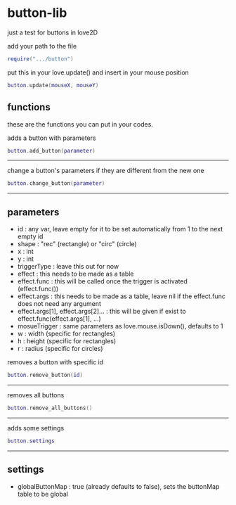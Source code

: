 # button-lib
just a test for buttons in love2D

add your path to the file
```lua
require(".../button")
```
put this in your love.update() and insert in your mouse position
```lua
button.update(mouseX, mouseY)
```
## functions
these are the functions you can put in your codes.

adds a button with parameters
```lua
button.add_button(parameter)
```
<hr>

change a button's parameters if they are different from the new one
```lua
button.change_button(parameter)
```
<hr>

## parameters
- id : any var, leave empty for it to be set automatically from 1 to the next empty id
- shape : "rec" (rectangle) or "circ" (circle)
- x : int
- y : int
- triggerType : leave this out for now
- effect : this needs to be made as a table
- effect.func : this will be called once the trigger is activated (effect.func())
- effect.args : this needs to be made as a table, leave nil if the effect.func does not need any argument
- effect.args[1], effect.args[2]... : this will be given if exist to effect.func(effect.args[1], ...)  
- mosueTrigger : same parameters as love.mouse.isDown(), defaults to 1
- w : width (specific for rectangles)
- h : height (specific for rectangles)
- r : radius (specific for circles)

removes a button with specific id
```lua
button.remove_button(id)
```
<hr>

removes all buttons
```lua
button.remove_all_buttons()
```
<hr>

adds some settings
```lua
button.settings
```
<hr>

## settings

- globalButtonMap : true (already defaults to false), sets the buttonMap table to be global